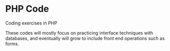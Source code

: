 # PHP Code
Coding exercises in PHP

These codes will mostly focus on practicing interface techniques with databases, and eventually will grow to include front end operations such as forms.
